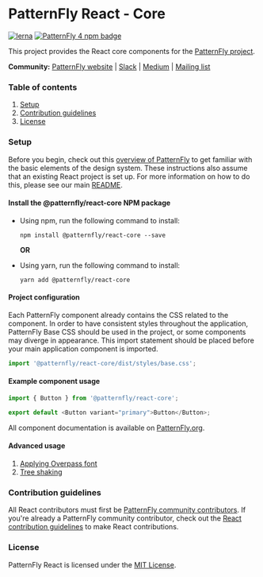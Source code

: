 # PatternFly React - Core

[![lerna](https://img.shields.io/badge/maintained%20with-lerna-green.svg?style=for-the-badge)](https://lernajs.io/)
[![PatternFly 4 npm badge](https://img.shields.io/npm/v/@patternfly/react-core.svg?label=React-Core&style=for-the-badge)](https://www.npmjs.com/package/@patternfly/react-core)

This project provides the React core components for the [PatternFly project](https://patternfly.org).  

**Community:** [PatternFly website](https://www.patternfly.org) | [Slack](https://slack.patternfly.org) | [Medium](https://medium.com/patternfly) | [Mailing list](https://www.redhat.com/mailman/listinfo/patternfly)

### Table of contents
1. [Setup](#Setup)
2. [Contribution guidelines](#Contribution-guidelines)
3. [License](#License)

### Setup

Before you begin, check out this [overview of PatternFly](http://patternfly.org/v4/get-started/about) to get familiar with the basic elements of the design system.  These instructions also assume that an existing React project is set up.  For more information on how to do this, please see our main [README](https://github.com/patternfly/patternfly-react/tree/master/README.md#setup).

#### Install the @patternfly/react-core NPM package
* Using npm, run the following command to install:
  ```
  npm install @patternfly/react-core --save
  ```

  **OR**

* Using yarn, run the following command to install:
  ```
  yarn add @patternfly/react-core
  ```
  
#### Project configuration
Each PatternFly component already contains the CSS related to the component.  In order to have consistent styles throughout the application, PatternFly Base CSS should be used in the project, or some components may diverge in appearance.  This import statement should be placed before your main application component is imported.

```js
import '@patternfly/react-core/dist/styles/base.css';
```

#### Example component usage

```js
import { Button } from '@patternfly/react-core';

export default <Button variant="primary">Button</Button>;
```

All component documentation is available on [PatternFly.org](https://www.patternfly.org/v4/components/about-modal).

#### Advanced usage
1. [Applying Overpass font](../../ADVANCED-USAGE-README.md#Applying-Overpass-font)
2. [Tree shaking](../../ADVANCED-USAGE-README.md#Tree-shaking)

### Contribution guidelines
All React contributors must first be [PatternFly community contributors](https://www.patternfly.org/v4/contribute/about). If you're already a PatternFly community contributor, check out the [React contribution guidelines](https://github.com/patternfly/patternfly-react/tree/master/CONTRIBUTING.md) to make React contributions.

### License
PatternFly React is licensed under the [MIT License](https://github.com/patternfly/patternfly-react/tree/master/LICENSE).
